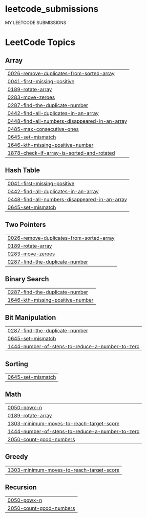 # leetcode_submissions
MY LEETCODE SUBMISSIONS

<!---LeetCode Topics Start-->
# LeetCode Topics
## Array
|  |
| ------- |
| [0026-remove-duplicates-from-sorted-array](https://github.com/SNEH-22/leetcode_submissions/tree/master/0026-remove-duplicates-from-sorted-array) |
| [0041-first-missing-positive](https://github.com/SNEH-22/leetcode_submissions/tree/master/0041-first-missing-positive) |
| [0189-rotate-array](https://github.com/SNEH-22/leetcode_submissions/tree/master/0189-rotate-array) |
| [0283-move-zeroes](https://github.com/SNEH-22/leetcode_submissions/tree/master/0283-move-zeroes) |
| [0287-find-the-duplicate-number](https://github.com/SNEH-22/leetcode_submissions/tree/master/0287-find-the-duplicate-number) |
| [0442-find-all-duplicates-in-an-array](https://github.com/SNEH-22/leetcode_submissions/tree/master/0442-find-all-duplicates-in-an-array) |
| [0448-find-all-numbers-disappeared-in-an-array](https://github.com/SNEH-22/leetcode_submissions/tree/master/0448-find-all-numbers-disappeared-in-an-array) |
| [0485-max-consecutive-ones](https://github.com/SNEH-22/leetcode_submissions/tree/master/0485-max-consecutive-ones) |
| [0645-set-mismatch](https://github.com/SNEH-22/leetcode_submissions/tree/master/0645-set-mismatch) |
| [1646-kth-missing-positive-number](https://github.com/SNEH-22/leetcode_submissions/tree/master/1646-kth-missing-positive-number) |
| [1878-check-if-array-is-sorted-and-rotated](https://github.com/SNEH-22/leetcode_submissions/tree/master/1878-check-if-array-is-sorted-and-rotated) |
## Hash Table
|  |
| ------- |
| [0041-first-missing-positive](https://github.com/SNEH-22/leetcode_submissions/tree/master/0041-first-missing-positive) |
| [0442-find-all-duplicates-in-an-array](https://github.com/SNEH-22/leetcode_submissions/tree/master/0442-find-all-duplicates-in-an-array) |
| [0448-find-all-numbers-disappeared-in-an-array](https://github.com/SNEH-22/leetcode_submissions/tree/master/0448-find-all-numbers-disappeared-in-an-array) |
| [0645-set-mismatch](https://github.com/SNEH-22/leetcode_submissions/tree/master/0645-set-mismatch) |
## Two Pointers
|  |
| ------- |
| [0026-remove-duplicates-from-sorted-array](https://github.com/SNEH-22/leetcode_submissions/tree/master/0026-remove-duplicates-from-sorted-array) |
| [0189-rotate-array](https://github.com/SNEH-22/leetcode_submissions/tree/master/0189-rotate-array) |
| [0283-move-zeroes](https://github.com/SNEH-22/leetcode_submissions/tree/master/0283-move-zeroes) |
| [0287-find-the-duplicate-number](https://github.com/SNEH-22/leetcode_submissions/tree/master/0287-find-the-duplicate-number) |
## Binary Search
|  |
| ------- |
| [0287-find-the-duplicate-number](https://github.com/SNEH-22/leetcode_submissions/tree/master/0287-find-the-duplicate-number) |
| [1646-kth-missing-positive-number](https://github.com/SNEH-22/leetcode_submissions/tree/master/1646-kth-missing-positive-number) |
## Bit Manipulation
|  |
| ------- |
| [0287-find-the-duplicate-number](https://github.com/SNEH-22/leetcode_submissions/tree/master/0287-find-the-duplicate-number) |
| [0645-set-mismatch](https://github.com/SNEH-22/leetcode_submissions/tree/master/0645-set-mismatch) |
| [1444-number-of-steps-to-reduce-a-number-to-zero](https://github.com/SNEH-22/leetcode_submissions/tree/master/1444-number-of-steps-to-reduce-a-number-to-zero) |
## Sorting
|  |
| ------- |
| [0645-set-mismatch](https://github.com/SNEH-22/leetcode_submissions/tree/master/0645-set-mismatch) |
## Math
|  |
| ------- |
| [0050-powx-n](https://github.com/SNEH-22/leetcode_submissions/tree/master/0050-powx-n) |
| [0189-rotate-array](https://github.com/SNEH-22/leetcode_submissions/tree/master/0189-rotate-array) |
| [1303-minimum-moves-to-reach-target-score](https://github.com/SNEH-22/leetcode_submissions/tree/master/1303-minimum-moves-to-reach-target-score) |
| [1444-number-of-steps-to-reduce-a-number-to-zero](https://github.com/SNEH-22/leetcode_submissions/tree/master/1444-number-of-steps-to-reduce-a-number-to-zero) |
| [2050-count-good-numbers](https://github.com/SNEH-22/leetcode_submissions/tree/master/2050-count-good-numbers) |
## Greedy
|  |
| ------- |
| [1303-minimum-moves-to-reach-target-score](https://github.com/SNEH-22/leetcode_submissions/tree/master/1303-minimum-moves-to-reach-target-score) |
## Recursion
|  |
| ------- |
| [0050-powx-n](https://github.com/SNEH-22/leetcode_submissions/tree/master/0050-powx-n) |
| [2050-count-good-numbers](https://github.com/SNEH-22/leetcode_submissions/tree/master/2050-count-good-numbers) |
<!---LeetCode Topics End-->